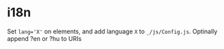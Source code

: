 i18n
====
Set `lang='X'` on elements, and add language `X` to `_/js/Config.js`.
Optinally append ?en or ?hu to URIs
